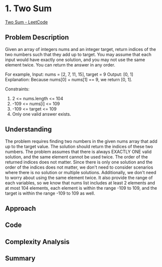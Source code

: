 # 1. Two Sum
[Two Sum - LeetCode](https://leetcode.com/problems/two-sum/description/)

## Problem Description
Given an array of integers nums and an integer target, return indices of the two numbers such that they add up to target. 
You may assume that each input would have exactly one solution, and you may not use the same element twice. 
You can return the answer in any order.

For example, 
Input: nums = [2, 7, 11, 15], target = 9
Output: [0, 1]
Explanation: Because nums[0] + nums[1] == 9, we return [0, 1].

Constraints:
1. 2 <= nums.length <= 104
2. -109 <= nums[i] <= 109
3. -109 <= target <= 109
4. Only one valid answer exists.
 
## Understanding
The problem requires finding two numbers in the given nums array that add up to the target value. The solution should return the indices of these two numbers. The problem assumes that there is always EXACTLY ONE valid solution, and the same element cannot be used twice. The order of the returned indices does not matter.
Since there is only one solution and the order of the indices does not matter, we don't need to consider scenarios where there is no solution or multiple solutions. Additionally, we don't need to worry about using the same element twice. It also provide the range of each variables, so we know that nums list includes at least 2 elements and at most 104 elements, each element is within the range -109 to 109, and the target is within the range -109 to 109 as well.

## Approach

## Code

## Complexity Analysis

## Summary

